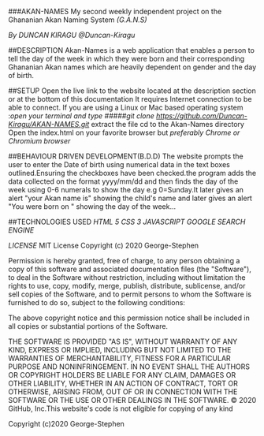 ###AKAN-NAMES
My second weekly independent project on the Ghananian Akan Naming System *(G.A.N.S)*

*By DUNCAN KIRAGU*
*@Duncan-Kiragu*

##DESCRIPTION
Akan-Names is a web application that enables a person to tell the day of the week in which they were born and their corresponding
Ghananian Akan names which are heavily dependent on gender and the day of birth. 

##SETUP
Open the live link to the website located at the description section or at the bottom of this documentation 
It requires Internet connection to be able to connect.
If you are using a Linux or Mac based operating system :*open your terminal and type #####git clone https://github.com/Duncan-Kiragu/AKAN-NAMES.git*
extract the file
cd to the Akan-Names directory
Open the index.html on your favorite browser but *preferably Chrome or Chromium browser*

##BEHAVIOUR DRIVEN DEVELOPMENT(B.D.D)
The website prompts the user to enter the Date of birth using numerical data in the text boxes outlined.Ensuring the checkboxes have been checked.the program adds the data collected on the format yyyy/mm/dd and then finds the day of the week using 0-6 numerals to show the day e.g 0=Sunday.It later gives an alert "your Akan name is" showing the child's name and later gives an alert "You were born on " showing the day of the week...

##TECHNOLOGIES USED
*HTML 5*
*CSS 3*
*JAVASCRIPT*
*GOOGLE SEARCH ENGINE*

*LICENSE*
MIT License
Copyright (c) 2020 George-Stephen

Permission is hereby granted, free of charge, to any person obtaining a copy of this software and associated documentation files (the "Software"), to deal in the Software without restriction, including without limitation the rights to use, copy, modify, merge, publish, distribute, sublicense, and/or sell copies of the Software, and to permit persons to whom the Software is furnished to do so, subject to the following conditions:

The above copyright notice and this permission notice shall be included in all copies or substantial portions of the Software.

THE SOFTWARE IS PROVIDED "AS IS", WITHOUT WARRANTY OF ANY KIND, EXPRESS OR IMPLIED, INCLUDING BUT NOT LIMITED TO THE WARRANTIES OF MERCHANTABILITY, FITNESS FOR A PARTICULAR PURPOSE AND NONINFRINGEMENT. IN NO EVENT SHALL THE AUTHORS OR COPYRIGHT HOLDERS BE LIABLE FOR ANY CLAIM, DAMAGES OR OTHER LIABILITY, WHETHER IN AN ACTION OF CONTRACT, TORT OR OTHERWISE, ARISING FROM, OUT OF OR IN CONNECTION WITH THE SOFTWARE OR THE USE OR OTHER DEALINGS IN THE SOFTWARE. © 2020 GitHub, Inc.This website's code is not eligible for copying of any kind

Copyright (c)2020 George-Stephen